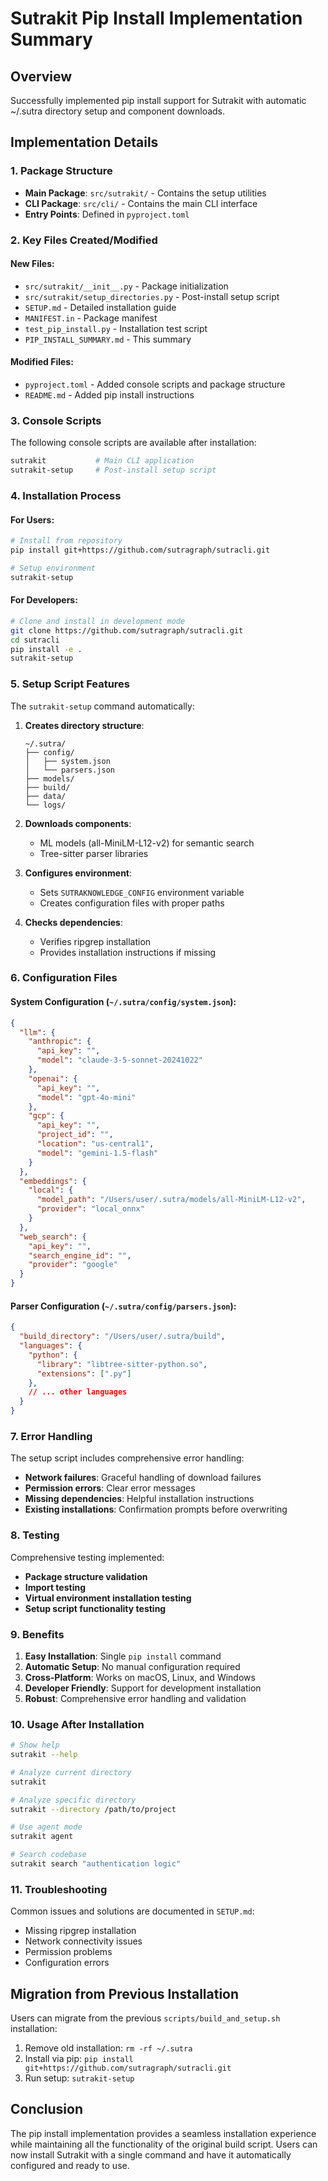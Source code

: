 # Sutrakit Pip Install Implementation Summary

## Overview

Successfully implemented pip install support for Sutrakit with automatic ~/.sutra directory setup and component downloads.

## Implementation Details

### 1. Package Structure
- **Main Package**: `src/sutrakit/` - Contains the setup utilities
- **CLI Package**: `src/cli/` - Contains the main CLI interface
- **Entry Points**: Defined in `pyproject.toml`

### 2. Key Files Created/Modified

#### New Files:
- `src/sutrakit/__init__.py` - Package initialization
- `src/sutrakit/setup_directories.py` - Post-install setup script
- `SETUP.md` - Detailed installation guide
- `MANIFEST.in` - Package manifest
- `test_pip_install.py` - Installation test script
- `PIP_INSTALL_SUMMARY.md` - This summary

#### Modified Files:
- `pyproject.toml` - Added console scripts and package structure
- `README.md` - Added pip install instructions

### 3. Console Scripts

The following console scripts are available after installation:

```bash
sutrakit           # Main CLI application
sutrakit-setup     # Post-install setup script
```

### 4. Installation Process

#### For Users:
```bash
# Install from repository
pip install git+https://github.com/sutragraph/sutracli.git

# Setup environment
sutrakit-setup
```

#### For Developers:
```bash
# Clone and install in development mode
git clone https://github.com/sutragraph/sutracli.git
cd sutracli
pip install -e .
sutrakit-setup
```

### 5. Setup Script Features

The `sutrakit-setup` command automatically:

1. **Creates directory structure**:
   ```
   ~/.sutra/
   ├── config/
   │   ├── system.json
   │   └── parsers.json
   ├── models/
   ├── build/
   ├── data/
   └── logs/
   ```

2. **Downloads components**:
   - ML models (all-MiniLM-L12-v2) for semantic search
   - Tree-sitter parser libraries

3. **Configures environment**:
   - Sets `SUTRAKNOWLEDGE_CONFIG` environment variable
   - Creates configuration files with proper paths

4. **Checks dependencies**:
   - Verifies ripgrep installation
   - Provides installation instructions if missing

### 6. Configuration Files

#### System Configuration (`~/.sutra/config/system.json`):
```json
{
  "llm": {
    "anthropic": {
      "api_key": "",
      "model": "claude-3-5-sonnet-20241022"
    },
    "openai": {
      "api_key": "",
      "model": "gpt-4o-mini"
    },
    "gcp": {
      "api_key": "",
      "project_id": "",
      "location": "us-central1",
      "model": "gemini-1.5-flash"
    }
  },
  "embeddings": {
    "local": {
      "model_path": "/Users/user/.sutra/models/all-MiniLM-L12-v2",
      "provider": "local_onnx"
    }
  },
  "web_search": {
    "api_key": "",
    "search_engine_id": "",
    "provider": "google"
  }
}
```

#### Parser Configuration (`~/.sutra/config/parsers.json`):
```json
{
  "build_directory": "/Users/user/.sutra/build",
  "languages": {
    "python": {
      "library": "libtree-sitter-python.so",
      "extensions": [".py"]
    },
    // ... other languages
  }
}
```

### 7. Error Handling

The setup script includes comprehensive error handling:

- **Network failures**: Graceful handling of download failures
- **Permission errors**: Clear error messages
- **Missing dependencies**: Helpful installation instructions
- **Existing installations**: Confirmation prompts before overwriting

### 8. Testing

Comprehensive testing implemented:
- **Package structure validation**
- **Import testing**
- **Virtual environment installation testing**
- **Setup script functionality testing**

### 9. Benefits

1. **Easy Installation**: Single `pip install` command
2. **Automatic Setup**: No manual configuration required
3. **Cross-Platform**: Works on macOS, Linux, and Windows
4. **Developer Friendly**: Support for development installation
5. **Robust**: Comprehensive error handling and validation

### 10. Usage After Installation

```bash
# Show help
sutrakit --help

# Analyze current directory
sutrakit

# Analyze specific directory
sutrakit --directory /path/to/project

# Use agent mode
sutrakit agent

# Search codebase
sutrakit search "authentication logic"
```

### 11. Troubleshooting

Common issues and solutions are documented in `SETUP.md`:

- Missing ripgrep installation
- Network connectivity issues
- Permission problems
- Configuration errors

## Migration from Previous Installation

Users can migrate from the previous `scripts/build_and_setup.sh` installation:

1. Remove old installation: `rm -rf ~/.sutra`
2. Install via pip: `pip install git+https://github.com/sutragraph/sutracli.git`
3. Run setup: `sutrakit-setup`

## Conclusion

The pip install implementation provides a seamless installation experience while maintaining all the functionality of the original build script. Users can now install Sutrakit with a single command and have it automatically configured and ready to use.
